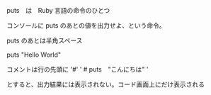 puts　は　Ruby 言語の命令のひとつ

コンソールに puts のあとの値を出力せよ、という命令。

puts のあとは半角スペース

puts "Hello World"

コメントは行の先頭に '#'
' # puts　"こんにちは" '

とすると、出力結果には表示されない。コード画面上にだけ表示される
